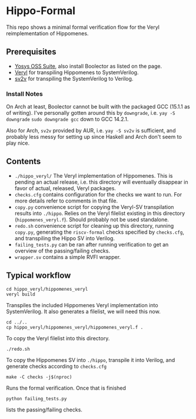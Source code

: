 # Hippo-Formal
This repo shows a minimal formal verification flow for the Veryl reimplementation of Hippomenes.

## Prerequisites
- [Yosys OSS Suite](https://yosyshq.readthedocs.io/projects/sby/en/latest/install.html), also install Boolector as listed on the page.
- [Veryl](https://veryl-lang.org/install/) for transpiling Hippomenes to SystemVerilog.
- [sv2v](https://github.com/zachjs/sv2v) for transpiling the SystemVerilog to Verilog.

### Install Notes
On Arch at least, Boolector cannot be built with the packaged GCC (15.1.1 as of writing). I've personally gotten around this by `downgrade`, i.e. `yay -S downgrade` `sudo downgrade gcc` down to GCC 14.2.1.

Also for Arch, `sv2v` provided by AUR, i.e. `yay -S sv2v` is sufficient, and probably less messy for setting up since Haskell and Arch don't seem to play nice.

## Contents
- `./hippo_veryl/` The Veryl implementation of Hippomenes. This is pending an actual release, i.e. this directory will eventually disappear in favor of
actual, released, Veryl packages.
- `checks.cfg` contains configuration for the checks we want to run. For more details refer to comments in that file.
- `copy.py` convenience script for copying the Veryl-SV transpilation results into `./hippo`. Relies on the Veryl filelist existing in this directory (`hippomenes_veryl.f`). Should probably not be used standalone.
- `redo.sh` convenience script for cleaning up this directory, running `copy.py`, generating the `riscv-formal` checks specified by `checks.cfg`, and transpiling the Hippo SV into Verilog.
- `failing_tests.py` can be ran after running verification to get an overview of the passing/failing checks.
- `wrapper.sv` contains a simple RVFI wrapper.

## Typical workflow

```
cd hippo_veryl/hippomenes_veryl
veryl build
```
Transpiles the included Hippomenes Veryl implementation into SystemVerilog. It also generates a filelist, we will need this now.

```
cd ../..
cp hippo_veryl/hippomenes_veryl/hippomenes_veryl.f .
```

To copy the Veryl filelist into this directory.

```
./redo.sh 
```

To copy the Hippomenes SV into `./hippo`, transpile it into Verilog, and generate checks according to `checks.cfg`

```
make -C checks -j$(nproc)
```

Runs the formal verification.
Once that is finished

```
python failing_tests.py
```

lists the passing/failing checks.

